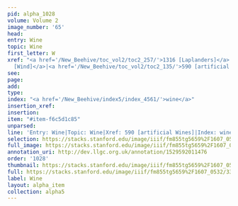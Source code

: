 ```yaml
---
pid: alpha_1028
volume: Volume 2
image_number: '65'
head: 
entry: Wine
topic: Wine
first_letter: W
xref: "<a href='/New_Beehive/toc_vol2/toc2_257/'>1316 [Laplanders]</a>|<a href='/New_Beehive/toc_vol2/toc2_248/'>1271
  [Wind]</a>|<a href='/New_Beehive/toc_vol2/toc2_135/'>590 [artificial Wines]</a>"
see: 
page: 
add: 
type: 
index: "<a href='/New_Beehive/index5/index_4561/'>wine</a>"
insertion_xref: 
insertion: 
item: "#item-f6c5d1c85"
unparsed: 
line: 'Entry: Wine|Topic: Wine|Xref: 590 [artificial Wines]|Index: wine|#item-f6c5d1c85'
selection: https://stacks.stanford.edu/image/iiif/fm855tg5659%2F1607_0532/336,975,3033,422/full/0/default.jpg
full_image: https://stacks.stanford.edu/image/iiif/fm855tg5659%2F1607_0532/full/full/0/default.jpg
annotation_uri: http://dev.llgc.org.uk/annotation/1529592011476
order: '1028'
thumbnail: https://stacks.stanford.edu/image/iiif/fm855tg5659%2F1607_0532/336,975,600,180/250,/0/default.jpg
full: https://stacks.stanford.edu/image/iiif/fm855tg5659%2F1607_0532/336,975,3033,422/full/0/default.jpg
label: Wine
layout: alpha_item
collection: alpha5
---
```

